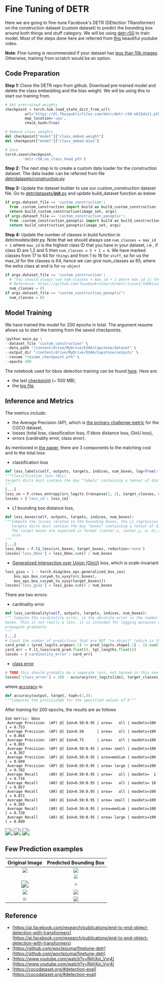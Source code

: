 # Fine Tuning of DETR

Here we are going to fine-tune Facebook's DETR (DEtection TRansformer) on the construction dataset (custom dataset) to predict the bounding box around both things and stuff category. We will be using [detr-r50](https://dl.fbaipublicfiles.com/detr/detr-r50-e632da11.pth) to train model. Most of the steps done here are referred from [this](https://www.youtube.com/watch?v=RkhXoj_Vvr4) beautiful youtube video.

**Note**: Fine-tuning is recommended if your dataset has [less than 10k images](https://github.com/facebookresearch/detr/issues/9#issuecomment-635357693). Otherwise, training from scratch would be an option.

## Code Preparation

**Step 1:** Clone the DETR repo from github. Download pre-trained model and delete the class embedding and the bias weight. We will be using this to start our training from. 

```python
# Get pretrained weights
checkpoint = torch.hub.load_state_dict_from_url(
         url='https://dl.fbaipublicfiles.com/detr/detr-r50-e632da11.pth',
         map_location='cpu',
         check_hash=True)

# Remove class weights
del checkpoint["model"]["class_embed.weight"]
del checkpoint["model"]["class_embed.bias"]

# Save
torch.save(checkpoint,
        'detr-r50_no_class_head.pth')
```

**Step 2:** The next step is to create a custom data loader for the construction dataset. The data loader can be referred from file [detr/datasets/construction.py](https://github.com/adilsammar/detr-fine/blob/main/detr/datasets/construction.py)

**Step 3:** Update the dataset builder to use our custom_construction dataset file. Go to [detr/datasets/**__init__**.py](https://github.com/adilsammar/detr-fine/blob/main/detr/datasets/__init__.py) and update build_dataset function as below

```python
if args.dataset_file == 'custom_construction':
  from .custom_construction import build as build_custom_construction
  return build_custom_construction(image_set, args)
if args.dataset_file == 'custom_construction_panoptic':
  from .custom_construction_panoptic import build as build_construction_panoptic
  return build_construction_panoptic(image_set, args)   
```

**Step 4:** Update the number of classes in build function in detr/models/detr.py. Note that we should always use `num_classes = max_id + 1` where `max_id` is the highest class ID that you have in your dataset, i.e , if class ID are 1,2 and 5 then `num_classes = 5 + 1 = 6`. We have marked classes from  17 to 64 for `things` and from 1 to 16  for `stuff`, so for us the max_id for the classes is 64, hence we can give num_classes as 65, where the extra class at end is for `no-object`

```python
if args.dataset_file == 'custom_construction':
  # "You should always use num_classes = max_id + 1 where max_id is the highest class ID that you have in your dataset."
  # Reference: https://github.com/facebookresearch/detr/issues/108#issuecomment-650269223
  num_classes = 65
if args.dataset_file == "custom_construction_panoptic":
  num_classes = 65     
```

## Model Training

We have trained the model for 200 epochs in total. The argument resume allows us to start the training from the saved checkpoints. 

```python
!python main.py \
--dataset_file "custom_construction" \
--data_path "/content/drive/MyDrive/EVA6/Capstone/dataset" \
--output_dir "/content/drive/MyDrive/EVA6/Capstone/outputs" \
--resume "resume_checkpoint.pth" \
--epochs 200
```

The notebook used for bbox detection training can be found [here](./construction_detection_train_v1.ipynb). Here are:

- the last [checkpoint](https://drive.google.com/file/d/106wZcQRNuGJ8_-uFv257J7gRhFCGoPg3/view?usp=sharing) (~ 500 MB),
- the [log file](https://drive.google.com/file/d/1x-MBcngdoNJW-d77Ewlk8_g2PU35IbZq/view?usp=sharing).



## Inference and Metrics

The metrics include:

- the Average Precision (AP), which is [the primary challenge metric](https://cocodataset.org/#detection-eval) for the COCO dataset,
- losses (total loss, classification loss, l1 bbox distance loss, GIoU loss),
- errors (cardinality error, class error).

As mentioned in [the paper](https://arxiv.org/abs/2005.12872), there are 3 components to the matching cost and to the total loss:

- classification loss

```python
def loss_labels(self, outputs, targets, indices, num_boxes, log=True):
"""Classification loss (NLL)
targets dicts must contain the key "labels" containing a tensor of dim [nb_target_boxes]
"""
[...]
loss_ce = F.cross_entropy(src_logits.transpose(1, 2), target_classes, self.empty_weight)
losses = {'loss_ce': loss_ce}
```

- L1 bounding box distance loss,

```python
def loss_boxes(self, outputs, targets, indices, num_boxes):
"""Compute the losses related to the bounding boxes, the L1 regression loss and the GIoU loss
   targets dicts must contain the key "boxes" containing a tensor of dim [nb_target_boxes, 4]
   The target boxes are expected in format (center_x, center_y, w, h),normalized by the image
   size.
"""
[...]
loss_bbox = F.l1_loss(src_boxes, target_boxes, reduction='none')
losses['loss_bbox'] = loss_bbox.sum() / num_boxes
```

- [Generalized Intersection over Union (GIoU)](https://giou.stanford.edu/) loss, which is scale-invariant

```python
loss_giou = 1 - torch.diag(box_ops.generalized_box_iou(
    box_ops.box_cxcywh_to_xyxy(src_boxes),
    box_ops.box_cxcywh_to_xyxy(target_boxes)))
losses['loss_giou'] = loss_giou.sum() / num_boxes
```

There are two errors:

- cardinality error

```python
def loss_cardinality(self, outputs, targets, indices, num_boxes):
""" Compute the cardinality error, ie the absolute error in the number of predicted non-empty
boxes. This is not really a loss, it is intended for logging purposes only. It doesn't
propagate gradients
"""
[...]
# Count the number of predictions that are NOT "no-object" (which is the last class)
card_pred = (pred_logits.argmax(-1) != pred_logits.shape[-1] - 1).sum(1)
card_err = F.l1_loss(card_pred.float(), tgt_lengths.float())
losses = {'cardinality_error': card_err}
```

- [class error](https://github.com/facebookresearch/detr/blob/5e66b4cd15b2b182da347103dd16578d28b49d69/models/detr.py#L126)

```python
# TODO this should probably be a separate loss, not hacked in this one here
losses['class_error'] = 100 - accuracy(src_logits[idx], target_classes_o)[0]
```

where [accuracy](https://github.com/facebookresearch/detr/blob/5e66b4cd15b2b182da347103dd16578d28b49d69/util/misc.py#L432) is:

```python
def accuracy(output, target, topk=(1,)):
"""Computes the precision@k for the specified values of k"""
```

After training for 200 epochs, the results are as follows

```
IoU metric: bbox
 Average Precision  (AP) @[ IoU=0.50:0.95 | area=   all | maxDets=100 ] = 0.753
 Average Precision  (AP) @[ IoU=0.50      | area=   all | maxDets=100 ] = 0.864
 Average Precision  (AP) @[ IoU=0.75      | area=   all | maxDets=100 ] = 0.801
 Average Precision  (AP) @[ IoU=0.50:0.95 | area= small | maxDets=100 ] = 0.387
 Average Precision  (AP) @[ IoU=0.50:0.95 | area=medium | maxDets=100 ] = 0.609
 Average Precision  (AP) @[ IoU=0.50:0.95 | area= large | maxDets=100 ] = 0.782
 Average Recall     (AR) @[ IoU=0.50:0.95 | area=   all | maxDets=  1 ] = 0.716
 Average Recall     (AR) @[ IoU=0.50:0.95 | area=   all | maxDets= 10 ] = 0.857
 Average Recall     (AR) @[ IoU=0.50:0.95 | area=   all | maxDets=100 ] = 0.871
 Average Recall     (AR) @[ IoU=0.50:0.95 | area= small | maxDets=100 ] = 0.505
 Average Recall     (AR) @[ IoU=0.50:0.95 | area=medium | maxDets=100 ] = 0.728
 Average Recall     (AR) @[ IoU=0.50:0.95 | area= large | maxDets=100 ] = 0.899
```



<img src="../Images/detection_loss.png" style="zoom:150%;" />

<img src="../Images/detection_loss_bbox.png" style="zoom:150%;" />

<img src="../Images/detection_error.png" style="zoom:150%;" />



## Few Prediction examples

|                        Original Image                        |                    Predicted Bounding Box                    |
| :----------------------------------------------------------: | :----------------------------------------------------------: |
|          <img src="../Images/aac_blocks_1.jpg"  />           |    <img src="../Images/prediction_bbox_aac_block.png"  />    |
| <img src="../Images/distribution_transformer_1471.jpg" style="zoom: 10%;" /> | <img src="../Images/prediction_bbox_distribuiton_transformer.png" style="zoom: 80%;" /> |
|  <img src="../Images/hoist_3637.jpg" style="zoom:150%;" />   | <img src="../Images/prediction_bbox_hoist.png" style="zoom:50%;" /> |
|     <img src="../Images/sanitary_fixtures_6074.jpg"  />      |    <img src="../Images/prediction_bbox_sanitary.png"  />     |
| <img src="../Images/wheel_loader_9998.jpg" style="zoom: 67%;" /> | <img src="../Images/prediction_bbox_wheelloader.png" style="zoom:;" /> |





## Reference

- [https://ai.facebook.com/research/publications/end-to-end-object-detection-with-transformers](https://ai.facebook.com/research/publications/end-to-end-object-detection-with-transformers)
- [https://github.com/woctezuma/finetune-detr](https://github.com/woctezuma/finetune-detr)
- [https://www.youtube.com/watch?v=RkhXoj_Vvr4](https://www.youtube.com/watch?v=RkhXoj_Vvr4)
- [https://cocodataset.org/#detection-eval](https://cocodataset.org/#detection-eval)

